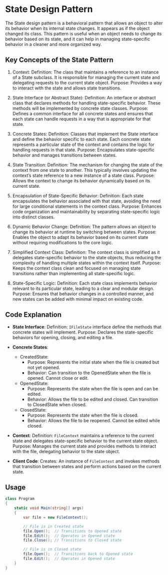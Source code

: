 ﻿# State Design Pattern
The State design pattern is a behavioral pattern that allows an object to alter its behavior when its internal state changes. It appears as if the object changed its class. This pattern is useful when an object needs to change its behavior based on its state, and it can help in managing state-specific behavior in a cleaner and more organized way.

## Key Concepts of the State Pattern
1. Context:
Definition: The class that maintains a reference to an instance of a State subclass. It is responsible for managing the current state and delegating requests to the current state object.
Purpose: Provides a way to interact with the state and allows state transitions.

2. State Interface (or Abstract State):
Definition: An interface or abstract class that declares methods for handling state-specific behavior. These methods will be implemented by concrete state classes.
Purpose: Defines a common interface for all concrete states and ensures that each state can handle requests in a way that is appropriate for that state.

3. Concrete States:
Definition: Classes that implement the State interface and define the behavior specific to each state. Each concrete state represents a particular state of the context and contains the logic for handling requests in that state.
Purpose: Encapsulates state-specific behavior and manages transitions between states.

4. State Transition:
Definition: The mechanism for changing the state of the context from one state to another. This typically involves updating the context’s state reference to a new instance of a state class.
Purpose: Allows the context to change its behavior dynamically based on its current state.

5. Encapsulation of State-Specific Behavior:
Definition: Each state encapsulates the behavior associated with that state, avoiding the need for large conditional statements in the context class.
Purpose: Enhances code organization and maintainability by separating state-specific logic into distinct classes.

6. Dynamic Behavior Change:
Definition: The pattern allows an object to change its behavior at runtime by switching between states.
Purpose: Enables the object to adapt its behavior based on its current state without requiring modifications to the core logic.

7. Simplified Context Class:
Definition: The context class is simplified as it delegates state-specific behavior to the state objects, thus reducing the complexity of handling multiple states within the context itself.
Purpose: Keeps the context class clean and focused on managing state transitions rather than implementing all state-specific logic.

8. State-Specific Logic:
Definition: Each state class implements behavior relevant to its particular state, leading to a clear and modular design.
Purpose: Ensures that behavior changes in a controlled manner, and new states can be added with minimal impact on existing code.

## Code Explanation
* **State Interface**:
Definition: `IFileState` interface define the methods that concrete states will implement.
Purpose: Declares the state-specific behaviors for opening, closing, and editing a file.

* **Concrete States**:  
    - CreatedState:
        - Purpose: Represents the initial state when the file is created but not yet opened.
        - Behavior: Can transition to the OpenedState when the file is opened. Cannot close or edit.
    - OpenedState:
        - Purpose: Represents the state when the file is open and can be edited.
        - Behavior: Allows the file to be edited and closed. Can transition to ClosedState when closed.
    - ClosedState:
        - Purpose: Represents the state when the file is closed.
        - Behavior: Allows the file to be reopened. Cannot be edited while closed.

* **Context**:
Definition: `FileContext` maintains a reference to the current state and delegates state-specific behavior to the current state object.
Purpose: Manages the current state and provides methods to interact with the file, delegating behavior to the state object.

* **Client Code**:
Creates: An instance of `FileContext` and invokes methods that transition between states and perform actions based on the current state.

## Usage
```csharp
class Program
{
    static void Main(string[] args)
    {
        var file = new FileContext();

        // File is in Created state
        file.Open();  // Transitions to Opened state
        file.Edit();  // Operates in Opened state
        file.Close(); // Transitions to Closed state

        // File is in Closed state
        file.Open();  // Transitions back to Opened state
        file.Edit();  // Operates in Opened state
    }
}
```